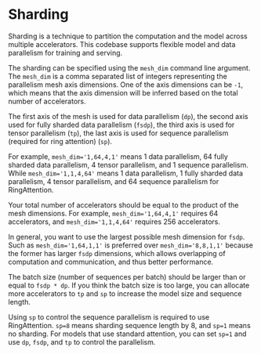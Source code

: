 # Sharding

Sharding is a technique to partition the computation and the model across multiple accelerators.
This codebase supports flexible model and data parallelism for training and serving.

The sharding can be specified using the `mesh_dim` command line argument. The `mesh_dim` is a
comma separated list of integers representing the parallelism mesh axis dimensions. One of the
axis dimensions can be `-1`, which means that the axis dimension will be inferred based on the
total number of accelerators.

The first axis of the mesh is used for data parallelism (`dp`), the second axis used for fully sharded
data parallelism (`fsdp`), the third axis is used for tensor parallelism (`tp`), the last axis is used for
sequence parallelism (required for ring attention) (`sp`).

For example, `mesh_dim='1,64,4,1'` means 1 data parallelism, 64 fully sharded data parallelism, 4 tensor parallelism, and 1 sequence parallelism. While `mesh_dim='1,1,4,64'` means 1 data parallelism, 1 fully sharded data parallelism, 4 tensor parallelism, and 64 sequence parallelism for RingAttention.

Your total number of accelerators should be equal to the product of the mesh dimensions. For example, `mesh_dim='1,64,4,1'` requires 64 accelerators, and `mesh_dim='1,1,4,64'` requires 256 accelerators.

In general, you want to use the largest possible mesh dimension for `fsdp`. Such as `mesh_dim='1,64,1,1'` is preferred over `mesh_dim='8,8,1,1'` because the former has larger `fsdp` dimensions, which allows overlapping of computation and communication, and thus better performance.

The batch size (number of sequences per batch) should be larger than or equal to `fsdp * dp`. If you think the batch size is too large, you can allocate more accelerators to `tp` and `sp` to increase the model size and sequence length.

Using `sp` to control the sequence parallelism is required to use RingAttention. `sp=8` means sharding sequence length by 8, and `sp=1` means no sharding.
 For models that use standard attention, you can set `sp=1` and use `dp`, `fsdp`, and `tp` to control the parallelism.
